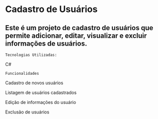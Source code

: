 # Cadastro de Usuários

## Este é um projeto de cadastro de usuários que permite adicionar, editar, visualizar e excluir informações de usuários.
```
Tecnologias Utilizadas:
```
C#

```
Funcionalidades
```
Cadastro de novos usuários

Listagem de usuários cadastrados

Edição de informações do usuário

Exclusão de usuários

